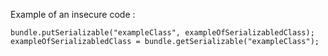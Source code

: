 
Example of an insecure code :

    bundle.putSerializable("exampleClass", exampleOfSerializabledClass);
    exampleOfSerializabledClass = bundle.getSerializable("exampleClass");

